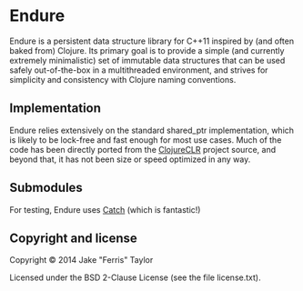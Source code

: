 # Endure

Endure is a persistent data structure library for C++11 inspired by (and often baked from) Clojure. Its primary goal is to
provide a simple (and currently extremely minimalistic) set of immutable data structures that can be used safely out-of-the-box
in a multithreaded environment, and strives for simplicity and consistency with Clojure naming conventions.

## Implementation

Endure relies extensively on the standard shared_ptr implementation, which is likely to be lock-free and fast enough for most
use cases. Much of the code has been directly ported from the [ClojureCLR](https://github.com/clojure/clojure-clr) project
source, and beyond that, it has not been size or speed optimized in any way.

## Submodules

For testing, Endure uses [Catch](https://github.com/philsquared/Catch) (which is fantastic!)

## Copyright and license

Copyright © 2014 Jake "Ferris" Taylor

Licensed under the  BSD 2-Clause License (see the file license.txt).
